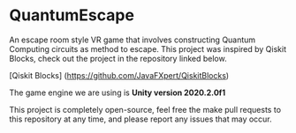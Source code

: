 # QuantumEscape
An escape room style VR game that involves constructing Quantum Computing circuits as method to escape.
This project was inspired by Qiskit Blocks, check out the project in the repository linked below.

[Qiskit Blocks] (https://github.com/JavaFXpert/QiskitBlocks)

The game engine we are using is **Unity version 2020.2.0f1**

This project is completely open-source, feel free the make pull requests to this repository at any time, and please report any issues that may occur.
